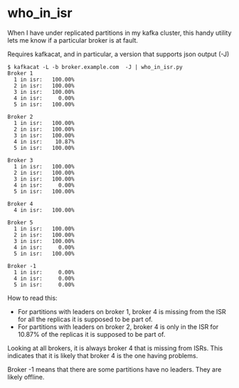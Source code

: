 # who_in_isr
When I have under replicated partitions in my kafka cluster, this handy utility lets me know if a particular broker is at fault.

Requires kafkacat, and in particular, a version that supports json output (-J)
```
$ kafkacat -L -b broker.example.com  -J | who_in_isr.py
Broker 1
  1 in isr:   100.00%
  2 in isr:   100.00%
  3 in isr:   100.00%
  4 in isr:     0.00%
  5 in isr:   100.00%

Broker 2
  1 in isr:   100.00%
  2 in isr:   100.00%
  3 in isr:   100.00%
  4 in isr:    10.87%
  5 in isr:   100.00%

Broker 3
  1 in isr:   100.00%
  2 in isr:   100.00%
  3 in isr:   100.00%
  4 in isr:     0.00%
  5 in isr:   100.00%

Broker 4
  4 in isr:   100.00%

Broker 5
  1 in isr:   100.00%
  2 in isr:   100.00%
  3 in isr:   100.00%
  4 in isr:     0.00%
  5 in isr:   100.00%

Broker -1
  1 in isr:     0.00%
  4 in isr:     0.00%
  5 in isr:     0.00%

```
How to read this:
* For partitions with leaders on broker 1, broker 4 is missing from the ISR for all the replicas it is supposed to be part of.
* For partitions with leaders on broker 2, broker 4 is only in the ISR for 10.87% of the replicas it is supposed to be part of.

Looking at all brokers, it is always broker 4 that is missing from ISRs. This indicates that it is likely that broker 4 is the one having problems.

Broker -1 means that there are some partitions have no leaders. They are likely offline.
